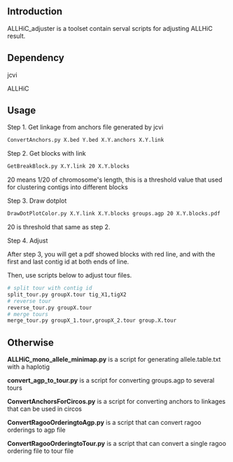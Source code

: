 ## Introduction

ALLHiC_adjuster is a toolset contain serval scripts for adjusting ALLHiC result.

## Dependency

jcvi

ALLHiC

## Usage

Step 1. Get linkage from anchors file generated by jcvi

```bash
ConvertAnchors.py X.bed Y.bed X.Y.anchors X.Y.link
```

Step 2. Get blocks with link

```bash
GetBreakBlock.py X.Y.link 20 X.Y.blocks
```

20 means 1/20 of chromosome's length, this is a threshold value that used for clustering contigs into different blocks

Step 3. Draw dotplot

```bash
DrawDotPlotColor.py X.Y.link X.Y.blocks groups.agp 20 X.Y.blocks.pdf
```

20 is threshold that same as step 2.

Step 4. Adjust

After step 3, you will get a pdf showed blocks with red line, and with the first and last contig id at both ends of line.

Then, use scripts below to adjust tour files.

```bash
# split tour with contig id
split_tour.py groupX.tour tig_X1,tigX2
# reverse tour
reverse_tour.py groupX.tour
# merge tours
merge_tour.py groupX_1.tour,groupX_2.tour group.X.tour

```

## Otherwise

**ALLHiC_mono_allele_minimap.py** is a script for generating allele.table.txt with a haplotig

**convert_agp_to_tour.py** is a script for converting groups.agp to several tours

**ConvertAnchorsForCircos.py** is a script for converting anchors to linkages that can be used in circos

**ConvertRagooOrderingtoAgp.py** is a script that can convert ragoo orderings to agp file

**ConvertRagooOrderingtoTour.py** is a script that can convert a single ragoo ordering file to tour file

